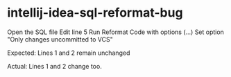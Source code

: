 # intellij-idea-sql-reformat-bug

Open the SQL file
Edit line 5
Run Reformat Code with options (...)
  Set option "Only changes uncommitted to VCS"
  
Expected:
Lines 1 and 2 remain unchanged

Actual:
Lines 1 and 2 change too.
